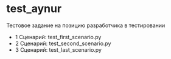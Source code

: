 # test_aynur
Тестовое задание на позицию разработчика в тестировании
- 1 Сценарий: test_first_scenario.py
- 2 Сценарий: test_second_scenario.py
- 3 Сценарий: test_last_scenario.py
